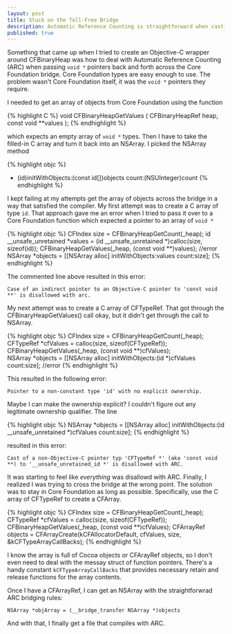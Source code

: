 ```yaml
---
layout: post
title: Stuck on the Toll-Free Bridge
description: Automatic Reference Counting is straightforward when casting from Core Foundation types to Foundation types, but dealing with C arrays can confuse things. 
published: true
---
```


Something that came up when I tried to create an Objective-C wrapper around CFBinaryHeap
was how to deal with Automatic Reference Counting (ARC) when passing `void *` pointers
back and forth across the Core Foundation bridge. Core Foundation types are easy enough to
use. The problem wasn't Core Foundation itself, it was the `void *` pointers they require.

I needed to get an array of objects from Core Foundation using the function

{% highlight C %}
void CFBinaryHeapGetValues (
   CFBinaryHeapRef heap,
   const void **values
);
{% endhighlight %}

which expects an empty array of `void *` types. Then I have to take the filled-in C array
and turn it back into an NSArray. I picked the NSArray method

{% highlight objc %}
- (id)initWithObjects:(const id[])objects count:(NSUInteger)count
{% endhighlight %}

I kept failing at my attempts get the array of objects across the bridge in a way that
satisfied the compiler. My first attempt was to create a C array of type `id`. That
approach gave me an error when I tried to pass it over to a Core Foundation function which
expected a pointer to an array of `void *`

{% highlight objc %}
CFIndex size = CFBinaryHeapGetCount(_heap);
id __unsafe_unretained *values = (id __unsafe_unretained *)calloc(size, sizeof(id));
CFBinaryHeapGetValues(_heap, (const void **)values); //error
NSArray *objects = [[NSArray alloc] initWithObjects:values count:size];
{% endhighlight %}

The commented line above resulted in this error:

    Case of an indirect pointer to an Objective-C pointer to 'const void **' is disallowed with arc.

My next attempt was to create a C array of CFTypeRef. That got through the
CFBinaryHeapGetValues() call okay, but it didn't get through the call to NSArray.

{% highlight objc %}
CFIndex size = CFBinaryHeapGetCount(_heap);
CFTypeRef *cfValues = calloc(size, sizeof(CFTypeRef));    
CFBinaryHeapGetValues(_heap, (const void **)cfValues);    
NSArray *objects = [[NSArray alloc] initWithObjects:(id *)cfValues count:size]; //error
{% endhighlight %}

This resulted in the following error:

    Pointer to a non-constant type 'id' with no explicit ownership.

Maybe I can make the ownership explicit? I couldn't figure out any legitimate ownership
qualifier. The line

{% highlight objc %}
NSArray *objects = [[NSArray alloc] initWithObjects:(id __unsafe_unretained *)cfValues count:size];
{% endhighlight %}

resulted in this error:

    Cast of a non-Objective-C pointer typ 'CFTypeRef *' (aka 'const void **) to '__unsafe_unretained_id *' is disallowed with ARC.

It was starting to feel like _everything_ was disallowd with ARC. Finally, I realized I
was trying to cross the bridge at the wrong point. The solution was to stay in Core
Foundation as long as possible. Specifically, use the C array of CFTypeRef to create a
CFArray.

{% highlight objc %}
CFIndex size = CFBinaryHeapGetCount(_heap);
CFTypeRef *cfValues = calloc(size, sizeof(CFTypeRef));    
CFBinaryHeapGetValues(_heap, (const void **)cfValues);
CFArrayRef objects = CFArrayCreate(kCFAllocatorDefault, cfValues, size, &kCFTypeArrayCallBacks);
{% endhighlight %}

I know the array is full of Cocoa objects or CFArayRef objects, so I don't even
need to deal with the messay struct of function pointers. There's a handy constant
`kCFTypeArrayCallBacks` that provides necessary retain and release functions for the array
contents. 

Once I have a CFArrayRef, I can get an NSArray with the straightforwrad ARC bridging 
rules:

    NSArray *objArray = (__bridge_transfer NSArray *)objects

And with that, I finally get a file that compiles with ARC.